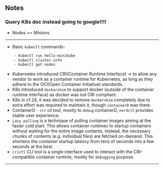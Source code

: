 ## Notes

### Query K8s doc instead going to google!!!!

- Nodes == Minions
---
- Basic `kubectl` commands-
```sh
    - kubectl run hello-minikube
    - kubectl cluster-info
    - kubectl get nodes
```

- Kubernetes introduced CRI(Container Runtime Interface) -> to allow any vendor to work as a container runtime for Kubernetes, as long as they adhere to the OCI(Open Container Initiative) standards.
- K8s introduced `dockershim` to support docker (outside of the container runtime interface) as docker was not CRI compliant.
- K8s in v1.24, it was decided to remove `dockershim` completely due to extra effort was required to maintain it, though `containerD` was there.
- ContainerD - `ctr` cli tool, mostly to `debug` containerD, `nerdctl` provides stable user experience.
- `Lazy pulling` is a technique of pulling container images aiming at the faster cold start. This allows container runtimes to startup containers without waiting for the entire image contents. Instead, the necessary chunks of contents (e.g. individual files) are fetched on-demand. This shortens the container startup latency from tens of seconds into a few seconds at the best.
- `crictl` CLI tool is a single interface used to interact with the CRI-compatible container runtime, mostly for `debugging` purpose.
---
